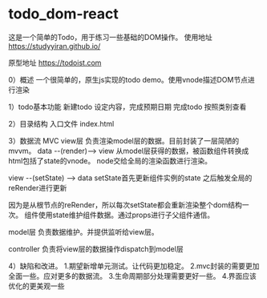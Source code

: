 # todo_dom-react
这是一个简单的Todo，用于练习一些基础的DOM操作。
使用地址
https://studyyiran.github.io/

原型地址
https://todoist.com

0）概述
一个很简单的，原生js实现的todo demo。使用vnode描述DOM节点进行渲染

1）todo基本功能
新建todo
设定内容，完成预期日期
完成todo
按照类别查看

2）目录结构
入口文件
index.html

3）数据流
MVC
view层
负责渲染model层的数据。目前封装了一层简陋的mvvm。
data --(render)--> view
从model层获得的数据，被函数组件转换成html包括了state的vnode。
node交给全局的渲染函数进行渲染。

view --(setState) --> data
setState首先更新组件实例的state
之后触发全局的reRender进行更新

因为是从根节点的reRender，所以每次setState都会重新渲染整个dom结构一次。
组件使用state维护组件数据。通过props进行子父组件通信。

model层
负责数据维护。并提供监听给view层。

controller
负责将view层的数据操作dispatch到model层

4）缺陷和改进。
1.期望新增单元测试。让代码更加稳定。
2.mvc封装的需要更加全面一些。应对更多的数据流。
3.生命周期部分处理需要更好一些。
4.界面应该优化的更美观一些



